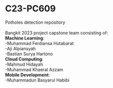 # C23-PC609
Potholes detection repository
<br>
<br>Bangkit 2023 project capstone team consisting of:
<br>**Machine Learning**:
<br>-Muhammad Ferdiansa Hutabarat
<br>-Aji Alpiansyah
<br>-Bastian Surya Hartono
<br>**Cloud Computing**:
<br>-Mahmud Hidayah
<br>-Muhammad Khaeral Azzam
<br>**Mobile Development**:
<br>-Muhammadun Basyarul Habibi
